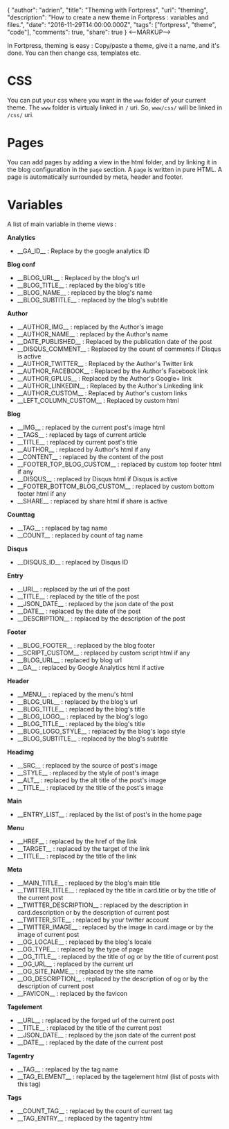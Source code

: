 {
  "author": "adrien",
  "title": "Theming with Fortpress",
  "uri": "theming",
  "description": "How to create a new theme in Fortpress : variables and files.",
  "date": "2016-11-29T14:00:00.000Z",
  "tags": ["fortpress", "theme", "code"],
  "comments": true,
  "share": true
}
<--MARKUP-->

In Fortpress, theming is easy : Copy/paste a theme, give it a name, and it's done. You can then change css, templates etc.

# CSS

You can put your css where you want in the `www` folder of your current theme. The `www` folder is virtualy linked in `/` uri. So, `www/css/` will be linked in `/css/` uri.

# Pages

You can add pages by adding a view in the html folder, and by linking it in the blog configuration in the `page` section. A `page` is written in pure HTML. A page is automatically surrounded by meta, header and footer.

# Variables

A list of main variable in theme views :

__Analytics__

* \_\_GA\_ID\_\_ : Replace by the google analytics ID

__Blog conf__

* \_<span></span>\_BLOG\_URL\_\_ : Replaced by the blog's url
* \_\_BLOG\_TITLE\_\_ : replaced by the blog's title
* \_\_BLOG\_NAME\_\_ : replaced by the blog's name
* \_\_BLOG\_SUBTITLE\_\_ : replaced by the blog's subtitle

__Author__

* \_\_AUTHOR\_IMG\_\_ : replaced by the Author's image
* \_\_AUTHOR\_NAME\_\_ : replaced by the Author's name
* \_\_DATE\_PUBLISHED\_\_ : Replaced by the publication date of the post
* \_\_DISQUS\_COMMENT\_\_ : Replaced by the count of comments if Disqus is active
* \_\_AUTHOR\_TWITTER\_\_  : Replaced by the Author's Twitter link
* \_\_AUTHOR\_FACEBOOK\_\_ : Replaced by the Author's Facebook link
* \_\_AUTHOR\_GPLUS\_\_ : Replaced by the Author's Google+ link
* \_\_AUTHOR\_LINKEDIN\_\_ : Replaced by the Author's Linkeding link
* \_\_AUTHOR\_CUSTOM\_\_ : Replaced by Author's custom links
* \_\_LEFT\_COLUMN\_CUSTOM\_\_ : Replaced by custom html

__Blog__

* \_\_IMG\_\_ : replaced by the current post's image html
* \_<span></span>\_TAGS\_\_ : replaced by tags of current article
* \_\_TITLE\_\_ : replaced by current post's title
* \_\_AUTHOR\_\_ : replaced by Author's html if any
* \_\_CONTENT\_\_ : replaced by the content of the post
* \_\_FOOTER\_TOP\_BLOG\_CUSTOM\_\_ : replaced by custom top footer html if any
* \_\_DISQUS\_\_ : replaced by Disqus html if Disqus is active
* \_\_FOOTER\_BOTTOM\_BLOG\_CUSTOM\_\_ : replaced by custom bottom footer html if any
* \_\_SHARE\_\_ : replaced by share html if share is active

__Counttag__

* \_\_TAG\_\_ : replaced by tag name
* \_\_COUNT\_\_ : replaced by count of tag name

__Disqus__

* \_\_DISQUS\_ID\_\_ : replaced by Disqus ID

__Entry__

* \_\_URI\_\_ : replaced by the uri of the post
* \_\_TITLE\_\_ : replaced by the title of the post
* \_\_JSON\_DATE\_\_ : replaced by the json date of the post
* \_\_DATE\_\_ : replaced by the date of the post
* \_\_DESCRIPTION\_\_ : replaced by the description of the post

__Footer__

* \_\_BLOG\_FOOTER\_\_ : replaced by the blog footer
* \_\_SCRIPT\_CUSTOM\_\_ : replaced by custom script html if any
* \_<span></span>\_BLOG\_URL\_\_ : replaced by blog url
* \_\_GA\_\_ : replaced by Google Analytics html if active

__Header__

* \_\_MENU\_\_ : replaced by the menu's html
* \_<span></span>\_BLOG\_URL\_\_ : replaced by the blog's url
* \_\_BLOG\_TITLE\_\_ : replaced by the blog's title
* \_\_BLOG\_LOGO\_\_ : replaced by the blog's logo
* \_\_BLOG\_TITLE\_\_ : replaced by the blog's title
* \_\_BLOG\_LOGO\_STYLE\_\_ : replaced by the blog's logo style
* \_\_BLOG\_SUBTITLE\_\_ : replaced by the blog's subtitle

__Headimg__

* \_\_SRC\_\_ : replaced by the source of post's image
* \_\_STYLE\_\_ : replaced by the style of post's image
* \_\_ALT\_\_ : replaced by the alt title of the post's image
* \_\_TITLE\_\_ : replaced by the title of the post's image

__Main__

* \_\_ENTRY\_LIST\_\_ : replaced by the list of post's in the home page

__Menu__

* \_\_HREF\_\_ : replaced by the href of the link
* \_\_TARGET\_\_ : replaced by the target of the link
* \_\_TITLE\_\_ : replaced by the title of the link

__Meta__

* \_\_MAIN\_TITLE\_\_ : replaced by the blog's main title
* \_\_TWITTER\_TITLE\_\_ : replaced by the title in card.title or by the title of the current post
* \_\_TWITTER\_DESCRIPTION\_\_ : replaced by the description in card.description or by the description of current post
* \_\_TWITTER\_SITE\_\_ : replaced by your twitter account
* \_\_TWITTER\_IMAGE\_\_ : replaced by the image in card.image or by the image of current post
* \_\_OG\_LOCALE\_\_ : replaced by the blog's locale
* \_\_OG\_TYPE\_\_ : replaced by the type of page
* \_\_OG\_TITLE\_\_ : replaced by the title of og or by the title of current post
* \_\_OG\_URL\_\_ : replaced by the current url
* \_\_OG\_SITE\_NAME\_\_ : replaced by the site name
* \_\_OG\_DESCRIPTION\_\_ : replaced by the description of og or by the description of current post
* \_\_FAVICON\_\_ : replaced by the favicon

__Tagelement__

* \_\_URL\_\_ : replaced by the forged url of the current post
* \_\_TITLE\_\_ : replaced by the title of the current post
* \_\_JSON\_DATE\_\_ : replaced by the json date of the current post
* \_\_DATE\_\_ : replaced by the date of the current post

__Tagentry__

* \_\_TAG\_\_ : replaced by the tag name
* \_\_TAG\_ELEMENT\_\_ : replaced by the tagelement html (list of posts with this tag)

__Tags__

* \_\_COUNT\_TAG\_\_ : replaced by the count of current tag
* \_\_TAG\_ENTRY\_\_ : replaced by the tagentry html
